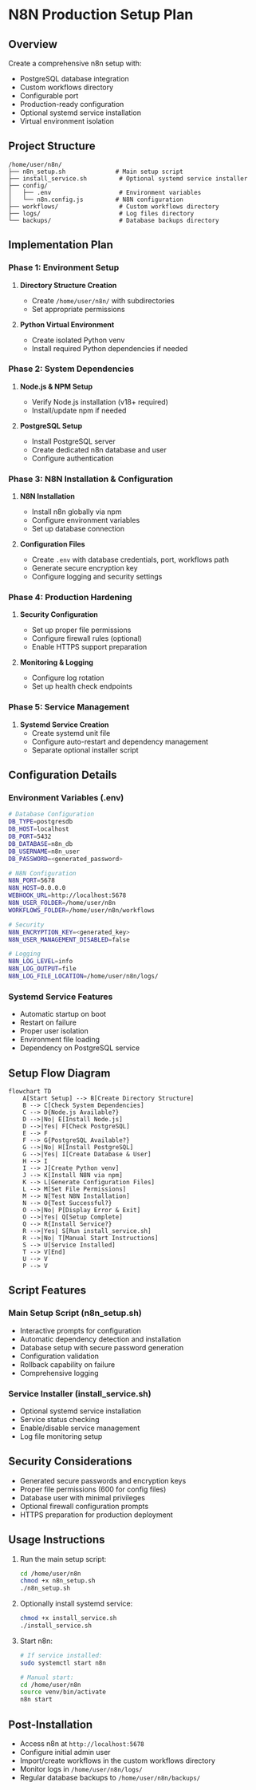 # N8N Production Setup Plan

## Overview
Create a comprehensive n8n setup with:
- PostgreSQL database integration
- Custom workflows directory
- Configurable port
- Production-ready configuration
- Optional systemd service installation
- Virtual environment isolation

## Project Structure
```
/home/user/n8n/
├── n8n_setup.sh              # Main setup script
├── install_service.sh         # Optional systemd service installer
├── config/
│   ├── .env                   # Environment variables
│   └── n8n.config.js         # N8N configuration
├── workflows/                 # Custom workflows directory
├── logs/                      # Log files directory
└── backups/                   # Database backups directory
```

## Implementation Plan

### Phase 1: Environment Setup
1. **Directory Structure Creation**
   - Create `/home/user/n8n/` with subdirectories
   - Set appropriate permissions

2. **Python Virtual Environment**
   - Create isolated Python venv
   - Install required Python dependencies if needed

### Phase 2: System Dependencies
1. **Node.js & NPM Setup**
   - Verify Node.js installation (v18+ required)
   - Install/update npm if needed

2. **PostgreSQL Setup**
   - Install PostgreSQL server
   - Create dedicated n8n database and user
   - Configure authentication

### Phase 3: N8N Installation & Configuration
1. **N8N Installation**
   - Install n8n globally via npm
   - Configure environment variables
   - Set up database connection

2. **Configuration Files**
   - Create `.env` with database credentials, port, workflows path
   - Generate secure encryption key
   - Configure logging and security settings

### Phase 4: Production Hardening
1. **Security Configuration**
   - Set up proper file permissions
   - Configure firewall rules (optional)
   - Enable HTTPS support preparation

2. **Monitoring & Logging**
   - Configure log rotation
   - Set up health check endpoints

### Phase 5: Service Management
1. **Systemd Service Creation**
   - Create systemd unit file
   - Configure auto-restart and dependency management
   - Separate optional installer script

## Configuration Details

### Environment Variables (.env)
```bash
# Database Configuration
DB_TYPE=postgresdb
DB_HOST=localhost
DB_PORT=5432
DB_DATABASE=n8n_db
DB_USERNAME=n8n_user
DB_PASSWORD=<generated_password>

# N8N Configuration
N8N_PORT=5678
N8N_HOST=0.0.0.0
WEBHOOK_URL=http://localhost:5678
N8N_USER_FOLDER=/home/user/n8n
WORKFLOWS_FOLDER=/home/user/n8n/workflows

# Security
N8N_ENCRYPTION_KEY=<generated_key>
N8N_USER_MANAGEMENT_DISABLED=false

# Logging
N8N_LOG_LEVEL=info
N8N_LOG_OUTPUT=file
N8N_LOG_FILE_LOCATION=/home/user/n8n/logs/
```

### Systemd Service Features
- Automatic startup on boot
- Restart on failure
- Proper user isolation
- Environment file loading
- Dependency on PostgreSQL service

## Setup Flow Diagram

```mermaid
flowchart TD
    A[Start Setup] --> B[Create Directory Structure]
    B --> C[Check System Dependencies]
    C --> D{Node.js Available?}
    D -->|No| E[Install Node.js]
    D -->|Yes| F[Check PostgreSQL]
    E --> F
    F --> G{PostgreSQL Available?}
    G -->|No| H[Install PostgreSQL]
    G -->|Yes| I[Create Database & User]
    H --> I
    I --> J[Create Python venv]
    J --> K[Install N8N via npm]
    K --> L[Generate Configuration Files]
    L --> M[Set File Permissions]
    M --> N[Test N8N Installation]
    N --> O{Test Successful?}
    O -->|No| P[Display Error & Exit]
    O -->|Yes| Q[Setup Complete]
    Q --> R{Install Service?}
    R -->|Yes| S[Run install_service.sh]
    R -->|No| T[Manual Start Instructions]
    S --> U[Service Installed]
    T --> V[End]
    U --> V
    P --> V
```

## Script Features

### Main Setup Script (n8n_setup.sh)
- Interactive prompts for configuration
- Automatic dependency detection and installation
- Database setup with secure password generation
- Configuration validation
- Rollback capability on failure
- Comprehensive logging

### Service Installer (install_service.sh)
- Optional systemd service installation
- Service status checking
- Enable/disable service management
- Log file monitoring setup

## Security Considerations
- Generated secure passwords and encryption keys
- Proper file permissions (600 for config files)
- Database user with minimal privileges
- Optional firewall configuration prompts
- HTTPS preparation for production deployment

## Usage Instructions

1. Run the main setup script:
   ```bash
   cd /home/user/n8n
   chmod +x n8n_setup.sh
   ./n8n_setup.sh
   ```

2. Optionally install systemd service:
   ```bash
   chmod +x install_service.sh
   ./install_service.sh
   ```

3. Start n8n:
   ```bash
   # If service installed:
   sudo systemctl start n8n
   
   # Manual start:
   cd /home/user/n8n
   source venv/bin/activate
   n8n start
   ```

## Post-Installation
- Access n8n at `http://localhost:5678`
- Configure initial admin user
- Import/create workflows in the custom workflows directory
- Monitor logs in `/home/user/n8n/logs/`
- Regular database backups to `/home/user/n8n/backups/`